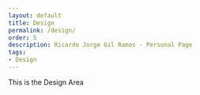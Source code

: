 ```yaml
---
layout: default
title: Design
permalink: /design/
order: 5
description: Ricardo Jorge Gil Ramos - Personal Page
tags:
- Design
---
```


This is the Design Area
